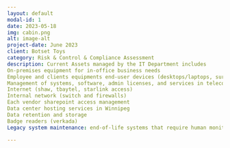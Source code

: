 ```yaml
---
layout: default
modal-id: 1
date: 2023-05-18
img: cabin.png
alt: image-alt
project-date: June 2023
client: Botset Toys
category: Risk & Control & Compliance Assessment
description: Current Assets managed by the IT Department includes 
On-premises equipment for in-office business needs  
Employee and clients equipments end-user devices (desktops/laptops, surface tablets, smartphones), remote workstations, headsets, cables, keyboards, mice, docking stations, surveillance cameras and wires(RJ45, HDMIs, adapters, display ports, usb-c)
Management of systems, software, admin licenses, and services in telecommunication network 3cX phones VoIP, customer database and sentinel one security
Internet (shaw, tbaytel, starlink access)
Internal network (switch and firewalls)
Each vendor sharepoint access management
Data center hosting services in Winnipeg 
Data retention and storage
Badge readers (verkada)
Legacy system maintenance: end-of-life systems that require human monitoring 

---
```

